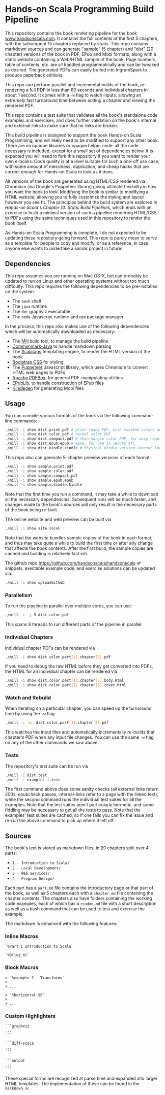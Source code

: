 # Hands-on Scala Programming Build Pipeline

This repository contains the book rendering pipeline for the book
www.handsonscala.com. It contains the full contents of the first 5 chapters,
with the subsequent 15 chapters replaced by stubs. This repo contains markdown
sources and can generate "sample" (5 chapter) and "dist" (20 chapter) versions
of the book in PDF, EPub and Mobi formats, along with a static website
containing a Web/HTML sample of the book. Page numbers, table of contents, etc.
are all handled programmatically and can be tweaked as desired. The generated
PDFs can easily be fed into IngramSpark to produce paperback editions.

This repo can perform parallel and incremental builds of the book, re-rendering
a full PDF in less than 60 seconds and individual chapters in about 1 second. It
comes with a `-w` flag to watch inputs, allowing an extremely fast turnaround
time between editing a chapter and viewing the rendered PDF.

This repo contains a test suite that validates all the book's standalone code
examples and exercises, and does further validation on the book's internal and
external links to make sure that no links are broken.

This build pipeline is designed to support the book Hands-on Scala Programming,
and will likely need to be modified to support any other book. There are no
opaque libraries or opaque helper code: all the code necessary is included,
except for a small set of dependencies below. It is expected you will need to
fork this repository if you want to render your own e-books. Code quality is at
a level suitable for such a one-off use case, with some amount of messiness,
duplication, and cheap hacks that are correct enough for Hands-on Scala to look
as it does.

All versions of the book are generated using HTML/CSS rendered via Chromium (via
Google's Puppeteer library) giving ultimate flexibility in how you want the book
to look. Modifying the book is similar to modifying a HTML website, allowing you
to fully customize the styling and layout however you see fit. The principles
behind the build system are explored in *Hands-on Scala*'s *Chapter 10: Static
Build Pipelines*, which ends with an exercise to build a minimal version of such
a pipeline rendering HTML/CSS to PDFs using the same techniques used in this
repository to render the book itself.

As Hands-on Scala Programming is complete, I do not expected to be updating
these repository going forward. This repo is purely mean to serve as a template
for people to copy and modify, or as a reference, in case anyone else wants to
undertake a similar project in future.

## Dependencies

This repo assumes you are running on Mac OS-X, but can probably be updated to
run on Linux and other operating systems without too much difficulty. This repo
requires the following dependencies to be pre-installed on the system:

- The `bash` shell
- The `java` runtime
- The `dot` graphviz executable
- The `node` Javascript runtime and `npm` package manager

In the process, this repo also makes use of the following dependencies which
will be automatically downloaded as necessary:

- The [Mill](https://github.com/lihaoyi/mill) build tool, to manage the build
  pipeline
- [Commonmark-Java](https://github.com/atlassian/commonmark-java) to handle
  markdown parsing
- The [Scalatags](https://github.com/lihaoyi/scalatags) templating engine, to
  render the HTML version of the book
- [Bootstrap CSS](https://getbootstrap.com/) for styling
- The [Puppeteer](https://github.com/puppeteer/puppeteer) Javascript library,
  which uses Chromium to convert HTML web pages to PDFs
- [Apache PDFBox](https://pdfbox.apache.org/), for general PDF-manipulating
  utilities
- [EPubLib](https://github.com/psiegman/epublib), to handle construction of EPub
  files
- [Kindlegen](https://www.amazon.com/gp/feature.html?ie=UTF8&docId=1000765211)
  for generating Mobi files

## Usage

You can compile various formats of the book via the following command-line
commands:

```bash
./mill -i show dist.print.pdf # print-ready PDF, with tweaked colors and gutter margin
./mill -i show dist.color.pdf # normal color PDF
./mill -i show dist.compact.pdf # thin-margin color PDF, for easy reading on ipads etc.
./mill -i show dist.epub.epub # epub, for use in iBooks etc.
./mill -i show dist.kindle.kindle # Physical kindle version (doesnt look good on kindle app)
```

This repo also can generate 5-chapter preview versions of each format:

```bash
./mill -i show sample.print.pdf
./mill -i show sample.color.pdf
./mill -i show sample.compact.pdf
./mill -i show sample.epub.epub
./mill -i show sample.kindle.kindle
```

Note that the first time you run a command, it may take a while to download all
the necessary dependencies. Subsequent runs will be much faster, and changes
made to the book's sources will only result in the necessary parts of the book
being re-built.

The online website and web preview can be built via

```bash
./mill -i show site.local
```

Note that the website bundles sample copies of the book in each format, and thus
may take quite a while to build the first time or after any change that affects
the book contents. After the first build, the sample copies are cached and
building is relatively fast-ish.

The github repo https://github.com/handsonscala/handsonscala of snippets,
exectable example code, and exercise solutions can be updated via:

```bash
./mill -i show uploadGithub
```

### Parallelism

To run the pipeline in parallel over multiple cores, you can use:

```bash
./mill -i -j 8 dist.color.pdf
```

This spans 8 threads to run different parts of the pipeline in parallel

### Individual Chapters

Individual chapter PDFs can be rendered via

```bash
./mill -i show dist.color.part[1].chapter[5].pdf
```

If you need to debug the raw HTML before they get converted into PDFs, the HTML
for an individual chapter can be rendered via

```bash
./mill -i show dist.color.part[1].chapter[5].body.html
./mill -i show dist.color.part[1].chapter[5].cover.html
```

### Watch and Rebuild

When iterating on a particular chapter, you can speed up the turnaround time by
using the `-w` flag:

```bash
./mill -i -w  dist.color.part[1].chapter[5].pdf
```

This watches the input files and automatically incrementally re-builds that
chapter's PDF when any input file changes. You can use the same `-w` flag on any
of the other commands we saw above.

### Tests

The repository's test suite can be run via

```bash
./mill -i dist.test
./mill -i example[_].test
```

The first command above does some sanity checks (all external links return 200s,
epubcheck passes, internal-links refer to a page with the linked text), while
the second command runs the individual test suites for all the examples. Note
that the test suites aren't particularly hermetic, and some fiddling may be
necessary to get all the tests to pass. Note that the examples' test suites are
cached, so if one fails you can fix the issue and re-run the above command to
pick up where it left off.

## Sources

The book's text is stored as markdown files, in 20 chapters split over 4 parts:

- `1 - Introduction to Scala/`
- `2 - Local Development/`
- `3 - Web Services/`
- `4 - Program Design/`

Each part has a `part.md` file contains the introductory page or that part of
the book, as well as 5 chapters each with a `chapter.md` file containing the
chapter contents. The chapters also have folders containing the working code
examples, each of which has a `readme.md` file with a short description as well
as a bash command that can be used to test and exercise the example.

The markdown is enhanced with the following features:

### Inline Macros

    `%Part I Introduction to Scala`
    
    `%O(log n)`

### Block Macros

    > `%example 2 - Transforms`
    >
    > ...

    > `%horizontal-50`
    >
    > ...

### Custom Highlighters

    ```graphviz
    ...
    ```

    ```diff-scala
    ...
    ```

    ```output
    ...
    ```

These special forms are recognized at parse time and expanded into larger HTML
templates. The implementation of these can be found in the `markdown.sc`
